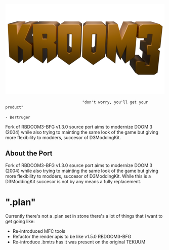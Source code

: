 <img src="logo.png">

                                      "don't worry, you'll get your product"
                                                                            - Bertruger

Fork of RBDOOM3-BFG v1.3.0 source port aims to modernize DOOM 3 (2004) while also trying to mainting the same look of the game but giving more flexibility to modders, succesor of D3ModdingKit.

## About the Port

Fork of RBDOOM3-BFG v1.3.0 source port aims to modernize DOOM 3 (2004) while also trying to mainting the same look of the game but giving more flexibility to modders, succesor of D3ModdingKit.
While this is a D3ModdingKit succesor is not by any means a fully replacement.

# ".plan" <a name="plan"></a>

Currently there's not a .plan set in stone there's a lot of things that i want to get going like:

- Re-introduced MFC tools
- Refactor the render apis to be like v1.5.0 RBDOOM3-BFG
- Re-introduce .bmtrs has it was present on the original TEKUUM
